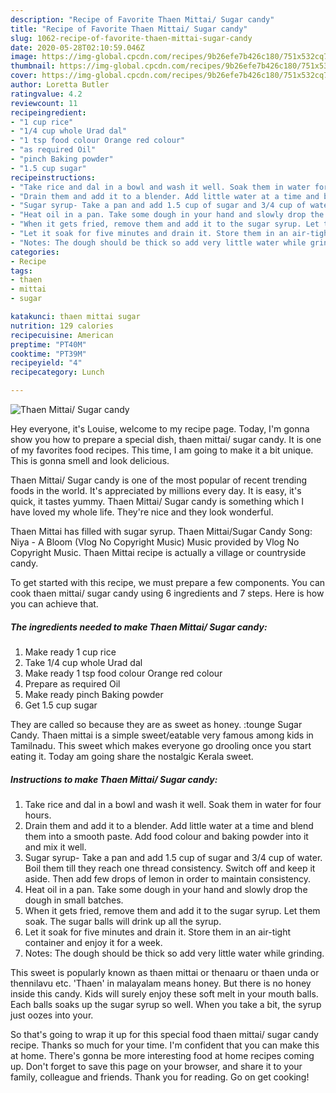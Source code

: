 ```yaml
---
description: "Recipe of Favorite Thaen Mittai/ Sugar candy"
title: "Recipe of Favorite Thaen Mittai/ Sugar candy"
slug: 1062-recipe-of-favorite-thaen-mittai-sugar-candy
date: 2020-05-28T02:10:59.046Z
image: https://img-global.cpcdn.com/recipes/9b26efe7b426c180/751x532cq70/thaen-mittai-sugar-candy-recipe-main-photo.jpg
thumbnail: https://img-global.cpcdn.com/recipes/9b26efe7b426c180/751x532cq70/thaen-mittai-sugar-candy-recipe-main-photo.jpg
cover: https://img-global.cpcdn.com/recipes/9b26efe7b426c180/751x532cq70/thaen-mittai-sugar-candy-recipe-main-photo.jpg
author: Loretta Butler
ratingvalue: 4.2
reviewcount: 11
recipeingredient:
- "1 cup rice"
- "1/4 cup whole Urad dal"
- "1 tsp food colour Orange red colour"
- "as required Oil"
- "pinch Baking powder"
- "1.5 cup sugar"
recipeinstructions:
- "Take rice and dal in a bowl and wash it well. Soak them in water for four hours."
- "Drain them and add it to a blender. Add little water at a time and blend them into a smooth paste. Add food colour and baking powder into it and mix it well."
- "Sugar syrup- Take a pan and add 1.5 cup of sugar and 3/4 cup of water. Boil them till they reach one thread consistency. Switch off and keep it aside. Then add few drops of lemon in order to maintain consistency."
- "Heat oil in a pan. Take some dough in your hand and slowly drop the dough in small batches."
- "When it gets fried, remove them and add it to the sugar syrup. Let them soak. The sugar balls will drink up all the syrup."
- "Let it soak for five minutes and drain it. Store them in an air-tight container and enjoy it for a week."
- "Notes: The dough should be thick so add very little water while grinding."
categories:
- Recipe
tags:
- thaen
- mittai
- sugar

katakunci: thaen mittai sugar 
nutrition: 129 calories
recipecuisine: American
preptime: "PT40M"
cooktime: "PT39M"
recipeyield: "4"
recipecategory: Lunch

---
```



![Thaen Mittai/ Sugar candy](https://img-global.cpcdn.com/recipes/9b26efe7b426c180/751x532cq70/thaen-mittai-sugar-candy-recipe-main-photo.jpg)

Hey everyone, it's Louise, welcome to my recipe page. Today, I'm gonna show you how to prepare a special dish, thaen mittai/ sugar candy. It is one of my favorites food recipes. This time, I am going to make it a bit unique. This is gonna smell and look delicious.

Thaen Mittai/ Sugar candy is one of the most popular of recent trending foods in the world. It's appreciated by millions every day. It is easy, it's quick, it tastes yummy. Thaen Mittai/ Sugar candy is something which I have loved my whole life. They're nice and they look wonderful.

Thaen Mittai has filled with sugar syrup. Thaen Mittai/Sugar Candy Song: Niya - A Bloom (Vlog No Copyright Music) Music provided by Vlog No Copyright Music. Thaen Mittai recipe is actually a village or countryside candy.


To get started with this recipe, we must prepare a few components. You can cook thaen mittai/ sugar candy using 6 ingredients and 7 steps. Here is how you can achieve that.

<!--inarticleads1-->

##### The ingredients needed to make Thaen Mittai/ Sugar candy:

1. Make ready 1 cup rice
1. Take 1/4 cup whole Urad dal
1. Make ready 1 tsp food colour Orange red colour
1. Prepare as required Oil
1. Make ready pinch Baking powder
1. Get 1.5 cup sugar


They are called so because they are as sweet as honey. :tounge Sugar Candy. Thaen mittai is a simple sweet/eatable very famous among kids in Tamilnadu. This sweet which makes everyone go drooling once you start eating it. Today am going share the nostalgic Kerala sweet. 

<!--inarticleads2-->

##### Instructions to make Thaen Mittai/ Sugar candy:

1. Take rice and dal in a bowl and wash it well. Soak them in water for four hours.
1. Drain them and add it to a blender. Add little water at a time and blend them into a smooth paste. Add food colour and baking powder into it and mix it well.
1. Sugar syrup- Take a pan and add 1.5 cup of sugar and 3/4 cup of water. Boil them till they reach one thread consistency. Switch off and keep it aside. Then add few drops of lemon in order to maintain consistency.
1. Heat oil in a pan. Take some dough in your hand and slowly drop the dough in small batches.
1. When it gets fried, remove them and add it to the sugar syrup. Let them soak. The sugar balls will drink up all the syrup.
1. Let it soak for five minutes and drain it. Store them in an air-tight container and enjoy it for a week.
1. Notes: The dough should be thick so add very little water while grinding.


This sweet is popularly known as thaen mittai or thenaaru or thaen unda or thennilavu etc. &#39;Thaen&#39; in malayalam means honey. But there is no honey inside this candy. Kids will surely enjoy these soft melt in your mouth balls. Each balls soaks up the sugar syrup so well. When you take a bit, the syrup just oozes into your. 

So that's going to wrap it up for this special food thaen mittai/ sugar candy recipe. Thanks so much for your time. I'm confident that you can make this at home. There's gonna be more interesting food at home recipes coming up. Don't forget to save this page on your browser, and share it to your family, colleague and friends. Thank you for reading. Go on get cooking!
